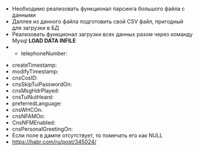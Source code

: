-   Необходимо реализовать функционал парсинга большого файла с данными
-   Даллее из данного файла подготовить свой CSV файл, пригодный для загрузки в БД
-   Реализовать функционал загрузки всех данных разом через команду Mysql **LOAD DATA INFILE**
-  * telephoneNumber:
 * createTimestamp:
 * modifyTimestamp:
 * cnsCosID:
 * cnsSkipTuiPasswordOn:
 * cnsMsgHdrPlayed:
 * cnsTuiNutHeard:
 * preferredLanguage:
 * cnsWHCOn:
 * cnsNFAMOn:
 * CnsNFMEnabled:
 * cnsPersonalGreetingOn:
 * Если поле в дампе отсутствует, то помечать его как NULL
 * https://habr.com/ru/post/345024/